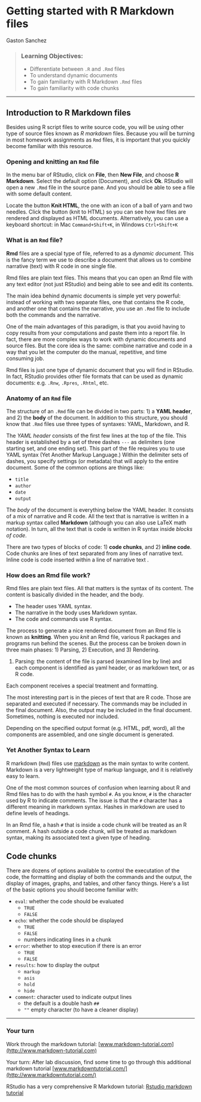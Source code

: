 Getting started with R Markdown files
================
Gaston Sanchez

> ### Learning Objectives:
>
> -   Differentiate between `.R` and `.Rmd` files
> -   To understand dynamic documents
> -   To gain familiarity with R Markdown `.Rmd` files
> -   To gain familiarity with code chunks

------------------------------------------------------------------------

Introduction to R Markdown files
--------------------------------

Besides using R script files to write source code, you will be using other type of source files known as *R markdown* files. Because you will be turning in most homework assignments as `Rmd` files, it is important that you quickly become familiar with this resource.

### Opening and knitting an `Rmd` file

In the menu bar of RStudio, click on **File**, then **New File**, and choose **R Markdown**. Select the default option (Document), and click **Ok**. RStudio will open a new `.Rmd` file in the source pane. And you should be able to see a file with some default content.

Locate the button **Knit HTML**, the one with an icon of a ball of yarn and two needles. Click the button (knit to HTML) so you can see how `Rmd` files are rendered and displayed as HTML documents. Alternatively, you can use a keyboard shortcut: in Mac `Command+Shift+K`, in Windows `Ctrl+Shift+K`

### What is an `Rmd` file?

**Rmd** files are a special type of file, referred to as a *dynamic document*. This is the fancy term we use to describe a document that allows us to combine narrative (text) with R code in one single file.

Rmd files are plain text files. This means that you can open an Rmd file with any text editor (not just RStudio) and being able to see and edit its contents.

The main idea behind dynamic documents is simple yet very powerful: instead of working with two separate files, one that contains the R code, and another one that contains the narrative, you use an `.Rmd` file to include both the commands and the narrative.

One of the main advantages of this paradigm, is that you avoid having to copy results from your computations and paste them into a report file. In fact, there are more complex ways to work with dynamic documents and source files. But the core idea is the same: combine narrative and code in a way that you let the computer do the manual, repetitive, and time consuming job.

Rmd files is just one type of dynamic document that you will find in RStudio. In fact, RStudio provides other file formats that can be used as dynamic documents: e.g. `.Rnw`, `.Rpres`, `.Rhtml`, etc.

### Anatomy of an `Rmd` file

The structure of an `.Rmd` file can be divided in two parts: 1) a **YAML header**, and 2) the **body** of the document. In addition to this structure, you should know that `.Rmd` files use three types of syntaxes: YAML, Markdown, and R.

The *YAML header* consists of the first few lines at the top of the file. This header is established by a set of three dashes `---` as delimiters (one starting set, and one ending set). This part of the file requires you to use YAML syntax (Yet Another Markup Language.) Within the delimiter sets of dashes, you specify settings (or metadata) that will apply to the entire document. Some of the common options are things like:

-   `title`
-   `author`
-   `date`
-   `output`

The *body* of the document is everything below the YAML header. It consists of a mix of narrative and R code. All the text that is narrative is written in a markup syntax called **Markdown** (although you can also use LaTeX math notation). In turn, all the text that is code is written in R syntax inside *blocks of code*.

There are two types of blocks of code: 1) **code chunks**, and 2) **inline code**. Code chunks are lines of text separated from any lines of narrative text. Inline code is code inserted within a line of narrative text .

### How does an Rmd file work?

Rmd files are plain text files. All that matters is the syntax of its content. The content is basically divided in the header, and the body.

-   The header uses YAML syntax.
-   The narrative in the body uses Markdown syntax.
-   The code and commands use R syntax.

The process to generate a nice rendered document from an Rmd file is known as **knitting**. When you *knit* an Rmd file, various R packages and programs run behind the scenes. But the process can be broken down in three main phases: 1) Parsing, 2) Execution, and 3) Rendering.

1.  Parsing: the content of the file is parsed (examined line by line) and each component is identified as yaml header, or as markdown text, or as R code.

Each component receives a special treatment and formatting.

The most interesting part is in the pieces of text that are R code. Those are separated and executed if necessary. The commands may be included in the final document. Also, the output may be included in the final document. Sometimes, nothing is executed nor included.

Depending on the specified output format (e.g. HTML, pdf, word), all the components are assembled, and one single document is generated.

### Yet Another Syntax to Learn

R markdown (`Rmd`) files use [markdown](https://daringfireball.net/projects/markdown/) as the main syntax to write content. Markdown is a very lightweight type of markup language, and it is relatively easy to learn.

One of the most common sources of confusion when learning about R and Rmd files has to do with the hash symbol `#`. As you know, `#` is the character used by R to indicate comments. The issue is that the `#` character has a different meaning in markdown syntax. Hashes in markdown are used to define levels of headings.

In an Rmd file, a hash `#` that is inside a code chunk will be treated as an R comment. A hash outside a code chunk, will be treated as markdown syntax, making its associated text a given type of heading.

Code chunks
-----------

There are dozens of options available to control the executation of the code, the formatting and display of both the commands and the output, the display of images, graphs, and tables, and other fancy things. Here's a list of the basic options you should become familiar with:

-   `eval`: whether the code should be evaluated
    -   `TRUE`
    -   `FALSE`
-   `echo`: whether the code should be displayed
    -   `TRUE`
    -   `FALSE`
    -   numbers indicating lines in a chunk
-   `error`: whether to stop execution if there is an error
    -   `TRUE`
    -   `FALSE`
-   `results`: how to display the output
    -   `markup`
    -   `asis`
    -   `hold`
    -   `hide`
-   `comment`: character used to indicate output lines
    -   the default is a double hash `##`
    -   `""` empty character (to have a cleaner display)

------------------------------------------------------------------------

### Your turn

Work through the markdown tutorial: [www.markdown-tutorial.com](http://www.markdown-tutorial.com)

Your turn: After lab discussion, find some time to go through this additional markdown tutorial [www.markdowntutorial.com/](http://www.markdowntutorial.com/)

RStudio has a very comprehensive R Markdown tutorial: [Rstudio markdown tutorial](http://rmarkdown.rstudio.com/)
